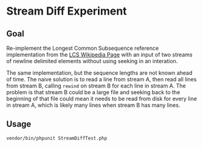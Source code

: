 # Stream Diff Experiment

## Goal
Re-implement the Longest Common Subsequence reference implementation from the [LCS Wikipedia Page](https://en.wikipedia.org/wiki/Longest_common_subsequence_problem#Computing_the_length_of_the_LCS) with an input of two streams of newline delimited elements without using seeking in an interation.  

The same implementation, but the sequence lengths are not known ahead of time. The naive solution is to read a line from stream A, then read all lines from stream B, calling `rewind` on stream B for each line in stream A. The problem is that stream B could be a large file and seeking back to the beginning of that file could mean it needs to be read from disk for every line in stream A, which is likely many lines when stream B has many lines.

## Usage
```
vendor/bin/phpunit StreamDiffTest.php
```